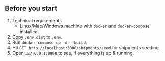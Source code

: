 ## Before you start

1. Technical requirements
    * Linux/Mac/Windows machine with `docker` and `docker-compose` installed.
2. Copy `.env.dist` to `.env`.
3. Run `docker-compose up -d --build`.
4. Hit `GET http://localhost:3000/shipments/seed` for shipments seeding.
4. Open `127.0.0.1:8080` to see, if everything is up & running.
